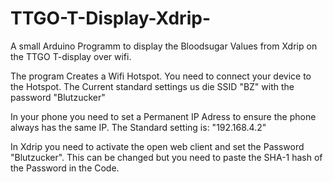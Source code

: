# TTGO-T-Display-Xdrip-
A small Arduino Programm to display the Bloodsugar Values from Xdrip on the TTGO T-display over wifi.

The program Creates a Wifi Hotspot. You need to connect your device to the Hotspot. The Current standard settings us die SSID "BZ" with the password "Blutzucker"

In your phone you need to set a Permanent IP Adress to ensure the phone always has the same IP. The Standard setting is: "192.168.4.2"

In Xdrip you need to activate the open web client and set the Password "Blutzucker". This can be changed but you need to paste the SHA-1 hash of the Password in the Code.
